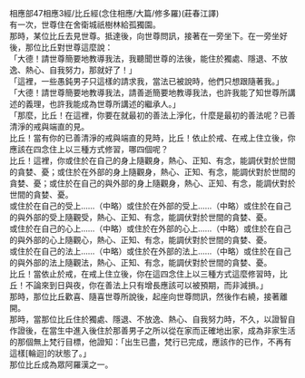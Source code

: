 相應部47相應3經/比丘經(念住相應/大篇/修多羅)(莊春江譯)  
有一次，世尊住在舍衛城祇樹林給孤獨園。  
那時，某位比丘去見世尊。抵達後，向世尊問訊，接著在一旁坐下。在一旁坐好後，那位比丘對世尊這麼說：  
「大德！請世尊簡要地教導我法，我聽聞世尊的法後，能住於獨處、隱退、不放逸、熱心、自我努力，那就好了！」  
「這裡，一些愚鈍男子只這樣的請求我，當法已被說時，他們只想跟隨著我。」  
「大德！請世尊簡要地教導我法，請善逝簡要地教導我法，也許我能了知世尊所講述的義理，也許我能成為世尊所講述的繼承人。」  
「那麼，比丘！在這裡，你要在就最初的善法上淨化，什麼是最初的善法呢？已善清淨的戒與端直的見。  
比丘！當有你的已善清淨的戒與端直的見時，比丘！依止於戒、在戒上住立後，你應該在四念住上以三種方式修習，哪四個呢？  
比丘！這裡，你或住於在自己的身上隨觀身，熱心、正知、有念，能調伏對於世間的貪婪、憂；或住於在外部的身上隨觀身，熱心、正知、有念，能調伏對於世間的貪婪、憂；或住於在自己的與外部的身上隨觀身，熱心、正知、有念，能調伏對於世間的貪婪、憂。  
或住於在自己的受上……（中略）或住於在外部的受上……（中略）或住於在自己的與外部的受上隨觀受，熱心、正知、有念，能調伏對於世間的貪婪、憂。  
或住於在自己的心上……（中略）或住於在外部的心上……（中略）或住於在自己的與外部的心上隨觀心，熱心、正知、有念，能調伏對於世間的貪婪、憂。  
或住於在自己的法上……（中略）或住於在外部的法上……（中略）或住於在自己的與外部的法上隨觀法，熱心、正知、有念，能調伏對於世間的貪婪、憂。  
比丘！當依止於戒，在戒上住立後，你在這四念住上以三種方式這麼修習時，比丘！不論來到日與夜，你在善法上只有增長應該可以被預期，而非減損。」  
那時，那位比丘歡喜、隨喜世尊所說後，起座向世尊問訊，然後作右繞，接著離開。  
那時，當那位比丘住於獨處、隱退、不放逸、熱心、自我努力時，不久，以證智自作證後，在當生中進入後住於那善男子之所以從在家而正確地出家，成為非家生活的那個無上梵行目標，他證知：「出生已盡，梵行已完成，應該作的已作，不再有這樣[輪迴]的狀態了。」  
那位比丘成為眾阿羅漢之一。  
  
  
